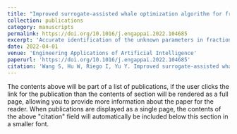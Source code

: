 ```yaml
---
title: "Improved surrogate-assisted whale optimization algorithm for fractional chaotic systems’ parameters identification"
collection: publications
category: manuscripts
permalink: https://doi.org/10.1016/j.engappai.2022.104685
excerpt: 'Accurate identification of the unknown parameters in fractional chaotic systems is crucial for their precise control. However, the evaluation of these systems is relatively expensive in the sense that its numerical process demands considerable time. Thus, it is essential to design a less time-demanding algorithm with high accuracy. Motivated by this, this paper aims to propose an algorithm with high accuracy and quick convergence speed, leading to a smaller computational budget. To achieve this goal, an Improved Surrogate-Assisted Whale Optimization Algorithm, denoted as ISAWOA, is proposed. A surrogate-assisted model is employed to approximate the fitness function, then, both the Lévy flight and the quadratic interpolation techniques are used to improve the exploration and exploitation capacity of the Whale Optimization Algorithm. The simulation results on 20 classical benchmark functions demonstrate that ISAWOA is able to locate an optimal solution with high accuracy and much faster than 14 other algorithms found in the literature. Finally, the proposed algorithm is validated on several representative fractional chaotic systems where ISAWOA is again able to outperform other methods, both in precision and CPU time. The overall test results show that ISAWOA is a promising algorithm with high accuracy, quick convergence, and that it requires a moderate amount of CPU time when dealing with parameter estimation problems on fractional chaotic systems.'
date: 2022-04-01
venue: 'Engineering Applications of Artificial Intelligence'
paperurl: 'https://doi.org/10.1016/j.engappai.2022.104685'
citation: 'Wang S, Hu W, Riego I, Yu Y. Improved surrogate-assisted whale optimization algorithm for fractional chaotic systems’ parameters identification. Engineering Applications of Artificial Intelligence. 2022 Apr 1;110:104685.'
---
```


The contents above will be part of a list of publications, if the user clicks the link for the publication than the contents of section will be rendered as a full page, allowing you to provide more information about the paper for the reader. When publications are displayed as a single page, the contents of the above "citation" field will automatically be included below this section in a smaller font.